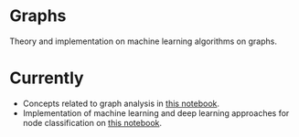 # Graphs

Theory and implementation on machine learning algorithms on graphs.

# Currently

- Concepts related to graph analysis in [this notebook](01-graphs_concepts.ipynb).
- Implementation of machine learning and deep learning approaches for node classification on [this notebook](02-node_classification.ipynb).
